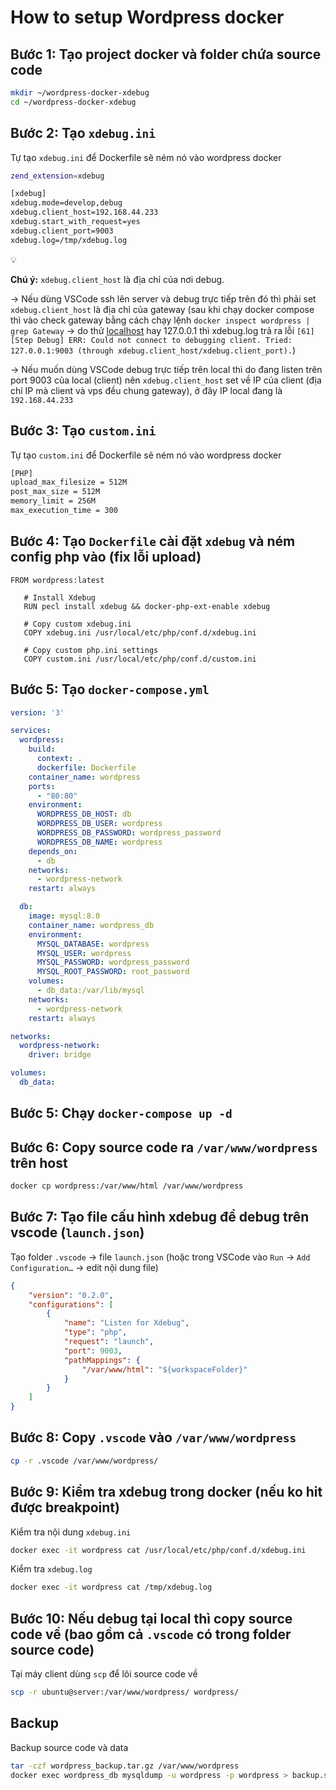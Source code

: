 # How to setup Wordpress docker

## Bước 1: Tạo project docker và folder chứa source code

```bash
mkdir ~/wordpress-docker-xdebug
cd ~/wordpress-docker-xdebug
```

## Bước 2: Tạo `xdebug.ini`

Tự tạo `xdebug.ini` để Dockerfile sẽ ném nó vào wordpress docker

```bash
zend_extension=xdebug

[xdebug]
xdebug.mode=develop,debug
xdebug.client_host=192.168.44.233
xdebug.start_with_request=yes
xdebug.client_port=9003
xdebug.log=/tmp/xdebug.log
```

<aside>
💡

**Chú ý:**
`xdebug.client_host` là địa chỉ của nơi debug.

→ Nếu dùng VSCode ssh lên server và debug trực tiếp trên đó thì phải set `xdebug.client_host` là địa chỉ của gateway (sau khi chạy docker compose thì vào check gateway bằng cách chạy lệnh `docker inspect wordpress | grep Gateway` → do thử [localhost](http://localhost) hay 127.0.0.1 thì xdebug.log trả ra lỗi `[61] [Step Debug] ERR: Could not connect to debugging client. Tried: 127.0.0.1:9003 (through xdebug.client_host/xdebug.client_port).`)

→ Nếu muốn dùng VSCode debug trực tiếp trên local thì do đang listen trên port 9003 của local (client) nên `xdebug.client_host` set về IP của client (địa chỉ IP mà client và vps đều chung gateway), ở đây IP local đang là `192.168.44.233` 

</aside>

## Bước 3: Tạo `custom.ini`

Tự tạo `custom.ini` để Dockerfile sẽ ném nó vào wordpress docker

```bash
[PHP]
upload_max_filesize = 512M
post_max_size = 512M
memory_limit = 256M
max_execution_time = 300
```

## Bước 4: Tạo `Dockerfile` cài đặt `xdebug` và ném config php vào (fix lỗi upload)

```docker
FROM wordpress:latest

   # Install Xdebug
   RUN pecl install xdebug && docker-php-ext-enable xdebug

   # Copy custom xdebug.ini
   COPY xdebug.ini /usr/local/etc/php/conf.d/xdebug.ini

   # Copy custom php.ini settings
   COPY custom.ini /usr/local/etc/php/conf.d/custom.ini
```

## Bước 5: Tạo `docker-compose.yml`

```yaml
version: '3'

services:
  wordpress:
    build:
      context: .
      dockerfile: Dockerfile
    container_name: wordpress
    ports:
      - "80:80"
    environment:
      WORDPRESS_DB_HOST: db
      WORDPRESS_DB_USER: wordpress
      WORDPRESS_DB_PASSWORD: wordpress_password
      WORDPRESS_DB_NAME: wordpress
    depends_on:
      - db
    networks:
      - wordpress-network
    restart: always

  db:
    image: mysql:8.0
    container_name: wordpress_db
    environment:
      MYSQL_DATABASE: wordpress
      MYSQL_USER: wordpress
      MYSQL_PASSWORD: wordpress_password
      MYSQL_ROOT_PASSWORD: root_password
    volumes:
      - db_data:/var/lib/mysql
    networks:
      - wordpress-network
    restart: always

networks:
  wordpress-network:
    driver: bridge

volumes:
  db_data:
```

## Bước 5: Chạy `docker-compose up -d`

## Bước 6: Copy source code ra `/var/www/wordpress` trên host

```bash
docker cp wordpress:/var/www/html /var/www/wordpress
```

## Bước 7: Tạo file cấu hình xdebug để debug trên vscode (`launch.json`)

Tạo folder `.vscode` → file `launch.json` (hoặc trong VSCode vào `Run` → `Add Configuration…` → edit nội dung file)

```json
{
    "version": "0.2.0",
    "configurations": [
        {
            "name": "Listen for Xdebug",
            "type": "php",
            "request": "launch",
            "port": 9003,
            "pathMappings": {
                "/var/www/html": "${workspaceFolder}"
            }
        }
    ]
}
```

## Bước 8: Copy `.vscode` vào `/var/www/wordpress`

```bash
cp -r .vscode /var/www/wordpress/
```

## Bước 9: Kiểm tra xdebug trong docker (nếu ko hit được breakpoint)

Kiểm tra nội dung `xdebug.ini`

```bash
docker exec -it wordpress cat /usr/local/etc/php/conf.d/xdebug.ini
```

Kiểm tra `xdebug.log`

```bash
docker exec -it wordpress cat /tmp/xdebug.log
```

## Bước 10: Nếu debug tại local thì copy source code về (bao gồm cả `.vscode` có trong folder source code)

Tại máy client dùng `scp` để lôi source code về

```bash
scp -r ubuntu@server:/var/www/wordpress/ wordpress/
```

## Backup

Backup source code và data

```bash
tar -czf wordpress_backup.tar.gz /var/www/wordpress
docker exec wordpress_db mysqldump -u wordpress -p wordpress > backup.sql
```